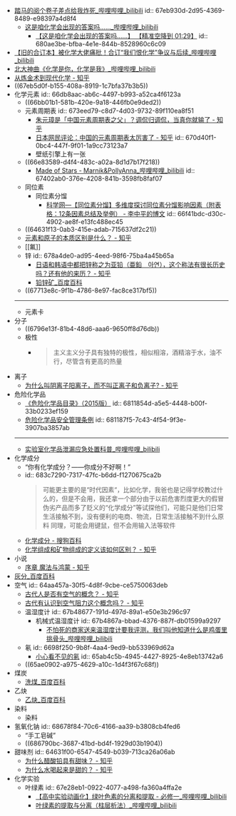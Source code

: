 - [踏马的阅个卷子差点给我炸死_哔哩哔哩_bilibili](https://www.bilibili.com/video/BV1NyfhYnE99)
  id:: 67eb930d-2d95-4369-8489-e98397a4d8f4
	- [这是咱化学会出现的答案吗……_哔哩哔哩_bilibili](https://www.bilibili.com/video/BV1nrFJe2ESy)
		- [【这是咱化学会出现的答案吗……】 【精准空降到 01:29】](https://www.bilibili.com/video/BV1nrFJe2ESy/?share_source=copy_web&vd_source=24175964b0df2fcc2c022cae23517fdc&t=89)
		  id:: 680ae3be-bfba-4e1e-844b-8528960c6c09
- [【旧的合订本】被化学大佬痛批！合订“我们恨化学”争议与后续_哔哩哔哩_bilibili](https://www.bilibili.com/video/BV1Bb41197bq)
- [北大神曲《化学是你，化学是我》_哔哩哔哩_bilibili](https://www.bilibili.com/video/BV1u4411v7iw)
- [从炼金术到现代化学 - 知乎](https://zhuanlan.zhihu.com/p/152299653)
- ((67eb5d0f-b155-408a-8919-1c7bfa37b3b5))
- 化学元素
  id:: 66db8aac-ab6c-4497-b993-a52ca4f6123a
	- ((66bb01b1-581b-420e-9a18-446fb0e9ded2))
	- 元素周期表
	  id:: 673eed79-c8d7-4d03-9732-89f110ea8f51
		- [朱元璋是「中国元素周期表之父」？调侃归调侃，当真你就输了 - 知乎](https://zhuanlan.zhihu.com/p/108607175)
		- [日本网民评论：中国的元素周期表太厉害了 - 知乎](https://zhuanlan.zhihu.com/p/564521215)
		  id:: 670d40f1-0bc4-447f-9f01-1a9cc73123a7
		- 壁纸引擎上有一张
	- ((66e83589-d4f4-483c-a02a-8d1d7b17f218))
		- [Made of Stars - Marnik&PollyAnna_哔哩哔哩_bilibili](https://www.bilibili.com/video/BV1Z7411T7p9)
		  id:: 67402ab0-376e-4208-841b-3598fb8faf07
	- 同位素
		- 同位素分馏
			- [科学网—【同位素分馏】多维度探讨同位素分馏影响因素（附表格：12条因素总结及举例） - 李中平的博文](https://blog.sciencenet.cn/blog-3549522-1437472.html)
			  id:: 66f41bdc-d30c-4902-ae8f-e13fc488ec45
	- ((64631f13-0ab3-415e-adab-715637df2c21))
	- [元素和原子的本质区别是什么？ - 知乎](https://www.zhihu.com/question/28804673)
	- [[氟]]
	- 锌
	  id:: 678a4de0-ad95-4eed-98f6-75ba4a45b65a
		- [日语和韩语中都把锌称之为亚铅（亜鉛　아연），这个称法有很长历史吗？还有他的来历？ - 知乎](https://www.zhihu.com/question/53706830)
		- [铅锌矿_百度百科](https://baike.baidu.com/item/%E9%93%85%E9%94%8C%E7%9F%BF/2407448)
	- ((67713e8c-9f1b-4786-8e97-fac8ce317bf5))
	- ---
	- 元素卡
- 分子
	- ((6796e13f-81b4-48d6-aaa6-9650ff8d76db))
	- 极性
		- >主义主义分子具有独特的极性，相似相溶，酒精溶于水，油不行，尽管含有更高的热量
- 离子
	- [为什么叫阴离子阳离子，而不叫正离子和负离子? - 知乎](https://www.zhihu.com/question/596254608)
- 危险化学品
	- [《危险化学品目录》（2015版）](https://wap.miit.gov.cn/ssqqhxptyflhbqzdgz/fgzc/zywj/art/2023/art_0b9007c77d384fd2ac47da4e60231af9.html)
	  id:: 6811854d-a5e5-4448-b00f-33b0233ef159
	- [危险化学品安全管理条例](https://www.samr.gov.cn/zw/zfxxgk/fdzdgknr/bgt/art/2023/art_7f7163c7940b4c4f8639c6f6c3312ede.html)
	  id:: 681187f5-7c43-4f54-9f3e-3907ba3857ab
	- ---
	- [实验室化学品泄漏应急处置科普_哔哩哔哩_bilibili](https://www.bilibili.com/video/BV1RA411W7xj/)
- 化学成分
	- “你有化学成分？——你成分不好啊！”
	- id:: 683c7290-7317-47fc-b6dd-f1270675ca2b
	  >可能更主要的是“时代因素“，比如化学，我爸也是记得学校教过什么的，但是不会用，我还拿一个部分由于以前危害烈度更大的假冒伪劣产品而多了贬义的“化学成分”等试探他们，可能只是他们日常生活接触不到，没有便利的电商、物流，日常生活接触不到什么原料
	  同理，可能会用键鼠，但不会用输入法等软件
	- [化学成分 - 搜狗百科](https://baike.sogou.com/v140203153.htm)
	- [化学组成和矿物组成的定义该如何区别？ - 知乎](https://www.zhihu.com/question/515650021)
- 小说
	- [序章 魔法与鸿蒙 - 知乎](https://zhuanlan.zhihu.com/p/148042277)
- [灰分_百度百科](https://baike.baidu.com/item/%E7%81%B0%E5%88%86)
- 空气
  id:: 64aa457a-30f5-4d8f-9cbe-ce5750063deb
	- [古代人是否有空气的概念？ - 知乎](https://www.zhihu.com/question/265507545)
	- [古代有认识到空气阻力这个概念吗？ - 知乎](https://www.zhihu.com/question/511597681)
	- 温湿度计
	  id:: 67b48677-191d-497d-89a1-e50e3b296c97
		- 机械式温湿度计
		  id:: 67b4867a-bbad-4376-887f-db01599a9297
			- [不怕死的商家送来温湿度计要我评测，我们叫他知道什么是鸡蛋里挑骨头_哔哩哔哩_bilibili](https://www.bilibili.com/video/BV18J41197pY)
	- 氡
	  id:: 6698f250-9b8f-4aa4-9ed9-bb533969d62a
		- [小心看不见的氡](https://www.chinacdc.cn/jkzt/fsws/FSRDWD/202308/t20230824_269071.html)
		  id:: 65ab4c5b-4945-4427-8925-4e8eb13742a6
	- ((65ae0902-a975-4629-a10c-1d4f3f67c68f))
- 煤炭
	- [洗煤_百度百科](https://baike.baidu.com/item/%E6%B4%97%E7%85%A4)
- 乙炔
	- [乙炔_百度百科](https://baike.baidu.com/item/%E4%B9%99%E7%82%94/1176920)
- 染料
	- 染料
- 氢氧化钠
  id:: 68678f84-70c6-4166-aa39-b3808cb4fed6
	- “手工皂碱”
	- ((686790bc-3687-41bd-bd4f-1929d03b1904))
- 甜味剂
  id:: 64631f00-6547-4549-b039-713ca26a06ab
	- [为什么醋酸铅具有甜味？ - 知乎](https://www.zhihu.com/question/34301773)
	- [为什么水喝起来是甜的？ - 知乎](https://www.zhihu.com/question/266126610)
- 化学实验
	- 叶绿素
	  id:: 67e28eb1-0922-4077-a498-fa360a4ffa2e
		- [【高中实验动画化】绿叶色素的分离和提取 - 必修一_哔哩哔哩_bilibili](https://www.bilibili.com/video/BV1k94y1871n/)
		- [叶绿素的提取与分离（柱层析法）_哔哩哔哩_bilibili](https://www.bilibili.com/video/BV1gM4y1K7Lk)